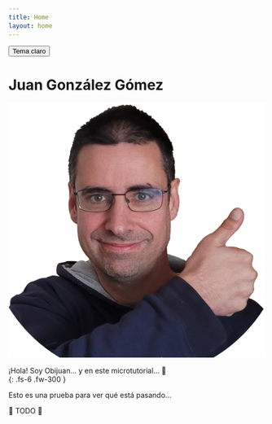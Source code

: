 ```yaml
---
title: Home
layout: home
---
```


<!-- BOTON PARA CAMBIAR EL TEMA CLARO/OSCURO -->
<button class="btn js-toggle-light-mode">Tema claro</button>

<script>
  const toggleDarkMode = document.querySelector('.js-toggle-light-mode');
  jtd.setTheme('dark');

  jtd.addEvent(toggleDarkMode, 'click', function(){
    if (jtd.getTheme() === 'dark') {
      jtd.setTheme('light');
      toggleDarkMode.textContent = 'Tema oscuro';
    } else {
      jtd.setTheme('dark');
      toggleDarkMode.textContent = 'Tema claro';
    }
  });
</script>


# Juan González Gómez


![](Obijuan.png)

¡Hola! Soy Obijuan... y en este microtutorial... 🙂  
{: .fs-6 .fw-300 }  

Esto es una prueba para ver qué está pasando...


🚧 TODO 🚧

